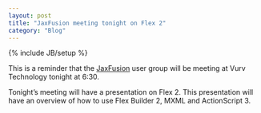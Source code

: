 ```yaml
---
layout: post
title: "JaxFusion meeting tonight on Flex 2"
category: "Blog"
---
```

{% include JB/setup %}

This is a reminder that the [JaxFusion](http://www.jaxfusion.org) user group will be meeting at Vurv Technology tonight at 6:30\.

Tonight’s meeting will have a presentation on Flex 2\. This presentation will have an overview of how to use Flex Builder 2, MXML and ActionScript 3\.